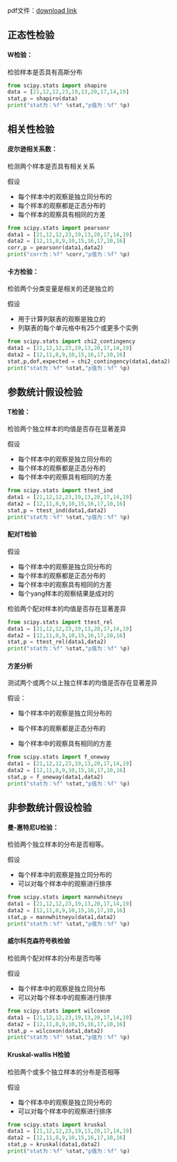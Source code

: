 
pdf文件：[download link](https://github.com)

## 正态性检验

#### W检验：

检验样本是否具有高斯分布

```python
from scipy.stats import shapiro
data = [21,12,12,23,19,13,20,17,14,19]
stat,p = shapiro(data)
print("stat为：%f" %stat,"p值为：%f" %p)
```


## 相关性检验

#### 皮尔逊相关系数：

检测两个样本是否具有相关关系

假设

* 每个样本中的观察是独立同分布的
* 每个样本的观察都是正态分布的
* 每个样本的观察具有相同的方差

```python
from scipy.stats import pearsonr
data1 = [21,12,12,23,19,13,20,17,14,19]
data2 = [12,11,8,9,10,15,16,17,10,16]
corr,p = pearsonr(data1,data2)
print("corr为：%f" %corr,"p值为：%f" %p)
```

#### 卡方检验：

检验两个分类变量是相关的还是独立的

假设

* 用于计算列联表的观察是独立的
* 列联表的每个单元格中有25个或更多个实例

```python
from scipy.stats import chi2_contingency
data1 = [21,12,12,23,19,13,20,17,14,19]
data2 = [12,11,8,9,10,15,16,17,10,16]
stat,p,dof,expected = chi2_contingency(data1,data2)
print("stat为：%f" %stat,"p值为：%f" %p)
```

#### 

## 参数统计假设检验

#### T检验：

检验两个独立样本的均值是否存在显著差异

假设

* 每个样本中的观察是独立同分布的
* 每个样本的观察都是正态分布的
* 每个样本中的观察具有相同的方差

```python
from scipy.stats import ttest_ind
data1 = [21,12,12,23,19,13,20,17,14,19]
data2 = [12,11,8,9,10,15,16,17,10,16]
stat,p = ttest_ind(data1,data2)
print("stat为：%f" %stat,"p值为：%f" %p)
```

#### 配对T检验

假设

* 每个样本中的观察是独立同分布的
* 每个样本的观察都是正态分布的
* 每个样本中的观察具有相同的方差
* 每个yang样本的观察结果是成对的

检验两个配对样本的均值是否存在显著差异

```python
from scipy.stats import ttest_rel
data1 = [21,12,12,23,19,13,20,17,14,19]
data2 = [12,11,8,9,10,15,16,17,10,16]
stat,p = ttest_rel(data1,data2)
print("stat为：%f" %stat,"p值为：%f" %p)
```

#### 方差分析

测试两个或两个以上独立样本的均值是否存在显著差异

假设：

* 每个样本中的观察是独立同分布的

* 每个样本的观察都是正态分布的

* 每个样本中的观察具有相同的方差

```python
from scipy.stats import f_oneway
data1 = [21,12,12,23,19,13,20,17,14,19]
data2 = [12,11,8,9,10,15,16,17,10,16]
stat,p = f_oneway(data1,data2)
print("stat为：%f" %stat,"p值为：%f" %p)
```

## 非参数统计假设检验

#### 曼-惠特尼U检验：

检验两个独立样本的分布是否相等。

假设

* 每个样本中的观察是独立同分布的
* 可以对每个样本中的观察进行排序

```python
from scipy.stats import mannwhitneyu
data1 = [21,12,12,23,19,13,20,17,14,19]
data2 = [12,11,8,9,10,15,16,17,10,16]
stat,p = mannwhitneyu(data1,data2)
print("stat为：%f" %stat,"p值为：%f" %p)
```

#### 威尔科克森符号秩检验

检验两个配对样本的分布是否均等

假设

* 每个样本中的观察是独立同分布
* 可以对每个样本中的观察进行排序

```python
from scipy.stats import wilcoxon
data1 = [21,12,12,23,19,13,20,17,14,19]
data2 = [12,11,8,9,10,15,16,17,10,16]
stat,p = wilcoxon(data1,data2)
print("stat为：%f" %stat,"p值为：%f" %p)
```

#### Kruskal-wallis H检验

检验两个或多个独立样本的分布是否相等

假设

* 每个样本中的观察是独立同分布的
* 可以对每个样本中的观察进行排序

```python
from scipy.stats import kruskal
data1 = [21,12,12,23,19,13,20,17,14,19]
data2 = [12,11,8,9,10,15,16,17,10,16]
stat,p = kruskal(data1,data2)
print("stat为：%f" %stat,"p值为：%f" %p)
```



